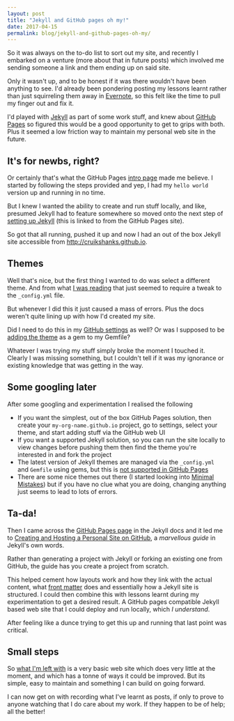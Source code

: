 ```yaml
---
layout: post
title: "Jekyll and GitHub pages oh my!"
date: 2017-04-15
permalink: blog/jekyll-and-github-pages-oh-my/
---
```


So it was always on the to-do list to sort out my site, and recently I embarked on a venture (more about that in future posts) which involved me sending someone a link and them ending up on said site.

Only it wasn't up, and to be honest if it was there wouldn't have been anything to see. I'd already been pondering posting my lessons learnt rather than just squirreling them away in [Evernote](https://evernote.com/), so this felt like the time to pull my finger out and fix it.

I'd played with [Jekyll](http://jekyllrb.com/) as part of some work stuff, and knew about [GitHub Pages](https://pages.github.com/) so figured this would be a good opportunity to get to grips with both. Plus it seemed a low friction way to maintain my personal web site in the future.

## It's for newbs, right?

Or certainly that's what the GitHub Pages [intro page](https://pages.github.com/) made me believe. I started by following the steps provided and yep, I had my `hello world` version up and running in no time.

But I knew I wanted the ability to create and run stuff locally, and like, presumed Jekyll had to feature somewhere so moved onto the next step of [setting up Jekyll](https://jekyllrb.com/docs/quickstart/) (this is linked to from the GitHub Pages site).

So got that all running, pushed it up and now I had an out of the box Jekyll site accessible from <http://cruikshanks.github.io>.

## Themes

Well that's nice, but the first thing I wanted to do was select a different theme. And from what [I was reading](https://help.github.com/articles/adding-a-jekyll-theme-to-your-github-pages-site/) that just seemed to require a tweak to the `_config.yml` file.

But whenever I did this it just caused a mass of errors. Plus the docs weren't quite lining up with how I'd created my site.

Did I need to do this in my [GitHub settings](https://help.github.com/articles/adding-a-jekyll-theme-to-your-github-pages-site/#adding-a-jekyll-theme-to-your-site) as well? Or was I supposed to be [adding the theme](https://help.github.com/articles/adding-a-jekyll-theme-to-your-github-pages-site/#adding-your-theme-as-a-gem-to-your-gemfile) as a gem to my Gemfile?

Whatever I was trying my stuff simply broke the moment I touched it. Clearly I was missing something, but I couldn't tell if it was my ignorance or existing knowledge that was getting in the way.

## Some googling later

After some googling and experimentation I realised the following

- If you want the simplest, out of the box GitHub Pages solution, then create your `my-org-name.github.io` project, go to settings, select your theme, and start adding stuff via the GitHub web UI
- If you want a supported Jekyll solution, so you can run the site locally to view changes before pushing them then find the theme you're interested in and fork the project
- The latest version of Jekyll themes are managed via the `_config.yml` and `Gemfile` using gems, but this is [not supported in GitHub Pages](https://jekyllrb.com/docs/themes/#installing-a-theme)
- There are some nice themes out there (I started looking into [Minimal Mistakes](https://github.com/mmistakes/minimal-mistakes)) but if you have no clue what you are doing, changing anything just seems to lead to lots of errors.

## Ta-da!

Then I came across the [GitHub Pages page](https://jekyllrb.com/docs/github-pages/) in the Jekyll docs and it led me to [Creating and Hosting a Personal Site on GitHub](http://jmcglone.com/guides/github-pages/), a *marvellous guide* in Jekyll's own words.

Rather than generating a project with Jekyll or forking an existing one from GitHub, the guide has you create a project from scratch.

This helped cement how layouts work and how they link with the actual content, what [front matter](https://jekyllrb.com/docs/frontmatter/) does and essentially how a Jekyll site is structured. I could then combine this with lessons learnt during my experimentation to get a desired result. A GitHub pages compatible Jekyll based web site that I could deploy and run locally, which *I understand*.

After feeling like a dunce trying to get this up and running that last point was critical.

## Small steps

So [what I'm left with](https://github.com/Cruikshanks/cruikshanks.github.io) is a very basic web site which does very little at the moment, and which has a tonne of ways it could be improved. But its simple, easy to maintain and something I can build on going forward.

I can now get on with recording what I've learnt as posts, if only to prove to anyone watching that I do care about my work. If they happen to be of help; all the better!
